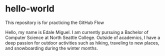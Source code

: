 # hello-world
This repository is for practicing the GitHub Flow

Hello, my name is Edale Miguel. I am currently pursuing a Bachelor of Computer Science
at North Seattle College. Outside of academics, I have a deep passion for outdoor
activities such as hiking, traveling to new places, and snowboarding during the winter
months. 

